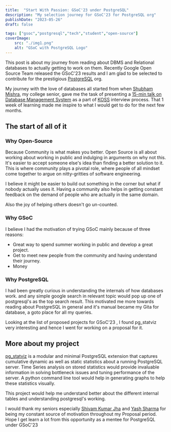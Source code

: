 ```yaml
---
title:  "Start With Passion: GSoC'23 under PostgreSQL"
description: "My selection journey for GSoC'23 for PostgreSQL org"
publishDate: "2023-05-26"
draft: false

tags: ["gsoc","postgresql","tech","student","open-source"]
coverImage:
    src: "./img1.png"
    alt: "GSoC with PostgreSQL Logo"
---
```


This post is about my journey from reading about DBMS and Relational databases to actually getting to work on them. Recently Google Open Source Team released the GSoC'23 results and I am glad to be selected to contribute for the prestigious [PostgreSQL](https://postgresql.org) org. 

My journey with the love of databases all started from when [Shubham Mishra](https://grapheo12.in), my college senior, gave me the task of presenting a [15-min talk on Database Management System](https://slides.rajivharlalka.in/DBMS/index.html) as a part of [KOSS](https://kossiitkgp.org) interview process. That 1 week of learning made me inspire to what I would get to do for the next few months.

## The start of all of it

### Why Open-Source

Because Community is what makes you better. Open Source is all about working about working in public and indulging in arguments on why not this. It's easier to accept someone else's idea than finding a better solution to it. This is where community plays a pivotal role, where people of all mindset come together to argue on nitty-gritties of software engineering. 

I believe it might be easier to build out something in the corner but what if nobody actually uses it. Having a community also helps in getting constant feedback on the demand of people who are actually in the same domain. 

Also the joy of helping others doesn't go un-counted.

### Why GSoC

I believe I had the motivation of trying GSoC mainly because of three reasons:
- Great way to spend summer working in public and develop a great project.
- Get to meet new people from the community and having understand their journey.
- Money

### Why PostgreSQL

I had been greatly curious in understanding the internals of how databases work. and any simple google search in relevant topic would pop up one of postgresql's as the top search result. This motivated me more towards reading about PostgreSQL in general and it's manual became my Gita for database, a goto place for all my queries. 

Looking at the list of proposed projects for GSoC'23 , I found pg_statviz very interesting and hence I went for working on a proposal for it.

## More about my project

[pg_statviz](https://github.com/vyruss/pg_statviz) is a modular and minimal PostgreSQL extension that captures cumulative dynamic as well as static statistics about a running PostgreSQL server. Time Series analysis on stored statistics would provide invaluable information in solving bottleneck issues and tuning performance of the server.
A python command line tool would help in generating graphs to help these statistics visually. 

This project would help me understand better about the different internal tables and understanding postgresql's working.


I would thank my seniors especially [Shivam Kumar Jha](https://github.com/thealphadollar) and [Yash Sharma](https://github.com/yashrsharma44) for being my constant source of motivation throughout my Proposal period. Hope I get learn a lot from this opportunity as a mentee for PostgreSQL under GSoC'23 
